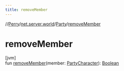 ```yaml
---
title: removeMember
---
```

//[Perry](../../../index.html)/[net.server.world](../index.html)/[Party](index.html)/[removeMember](remove-member.html)



# removeMember



[jvm]\
fun [removeMember](remove-member.html)(member: [PartyCharacter](../-party-character/index.html)): [Boolean](https://kotlinlang.org/api/latest/jvm/stdlib/kotlin/-boolean/index.html)




